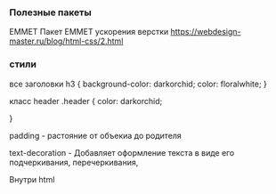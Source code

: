 ### Полезные пакеты

EMMET Пакет EMMET ускорения верстки
https://webdesign-master.ru/blog/html-css/2.html

### стили

все заголовки
h3 {
    background-color: darkorchid;
    color: floralwhite;
}

класс header
.header {
    color: darkorchid;
    
}

padding - растояние от объекиа до родителя

text-decoration - Добавляет оформление текста в виде его подчеркивания, перечеркивания,

Внутри html
   <style type="text/css">
   h1 {
    font-size: 120%;
    font-family: Verdana, Arial, Helvetica, sans-serif;
    color: #333366;
   }
  </style>
